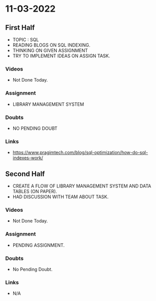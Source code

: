 # 11-03-2022

## First Half

- TOPIC : SQL
- READING BLOGS ON SQL INDEXING.
- THINKING ON GIVEN ASSIGNMENT 
- TRY TO IMPLEMENT IDEAS ON ASSIGN TASK.

### Videos

- Not Done Today. 


### Assignment

- LIBRARY MANAGEMENT SYSTEM


### Doubts

- NO PENDING DOUBT

### Links

- https://www.pragimtech.com/blog/sql-optimization/how-do-sql-indexes-work/

## Second Half

- CREATE A FLOW OF LIBRARY MANAGEMENT SYSTEM AND DATA TABLES (ON PAPER).
- HAD DISCUSSION WITH TEAM ABOUT TASK.

### Videos

- Not Done Today.

### Assignment 

- PENDING ASSIGNMENT.

### Doubts

- No Pending Doubt.

### Links

- N/A
